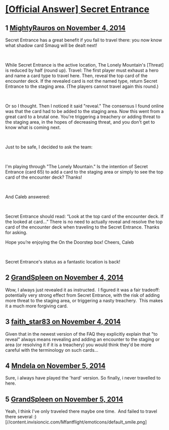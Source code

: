 # [[Official Answer] Secret Entrance](https://community.fantasyflightgames.com/topic/126341-official-answer-secret-entrance/)

## 1 [MightyRauros on November 4, 2014](https://community.fantasyflightgames.com/topic/126341-official-answer-secret-entrance/?do=findComment&comment=1321490)

Secret Entrance has a great benefit if you fail to travel there: you now know what shadow card Smaug will be dealt next!

 

While Secret Entrance is the active location, The Lonely Mountain's [Threat] is reduced by half (round up).
Travel: The first player must exhaust a hero and name a card type to travel here. Then, reveal the top card of the encounter deck. If the revealed card is not the named type, return Secret Entrance to the staging area. (The players cannot travel again this round.)  

 

Or so I thought. Then I noticed it said "reveal." The consensus I found online was that the card had to be added to the staging area. Now this went from a great card to a brutal one. You're triggering a treachery or adding threat to the staging area, in the hopes of decreasing threat, and you don't get to know what is coming next. 

 

Just to be safe, I decided to ask the team:

 

I'm playing through "The Lonely Mountain." Is the intention of Secret Entrance (card 65) to add a card to the staging area or simply to see the top card of the encounter deck? Thanks!

 

And Caleb answered:

 

Secret Entrance should read: “Look at the top card of the encounter deck. If the looked at card…” There is no need to actually reveal and resolve the top card of the encounter deck when traveling to the Secret Entrance. Thanks for asking.

Hope you’re enjoying the On the Doorstep box!
Cheers,
Caleb

 

Secret Entrance's status as a fantastic location is back!

## 2 [GrandSpleen on November 4, 2014](https://community.fantasyflightgames.com/topic/126341-official-answer-secret-entrance/?do=findComment&comment=1321558)

Wow, I always just revealed it as instructed.  I figured it was a fair tradeoff: potentially very strong effect from Secret Entrance, with the risk of adding more threat to the staging area, or triggering a nasty treachery.  This makes it a much more forgiving card.

## 3 [faith_star83 on November 4, 2014](https://community.fantasyflightgames.com/topic/126341-official-answer-secret-entrance/?do=findComment&comment=1321720)

Given that in the newest version of the FAQ they explicitly explain that "to reveal" always means revealing and adding an encounter to the staging or area (or resolving it if it is a treachery) you would think they'd be more careful with the terminology on such cards...

## 4 [Mndela on November 5, 2014](https://community.fantasyflightgames.com/topic/126341-official-answer-secret-entrance/?do=findComment&comment=1322761)

Sure, i always have played the 'hard' version. So finally, i never travelled to here.

## 5 [GrandSpleen on November 5, 2014](https://community.fantasyflightgames.com/topic/126341-official-answer-secret-entrance/?do=findComment&comment=1322961)

Yeah, I think I've only traveled there maybe one time.  And failed to travel there several :) [//content.invisioncic.com/Mfantflight/emoticons/default_smile.png]

